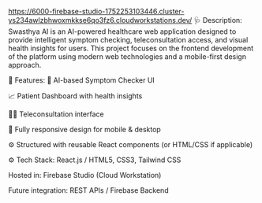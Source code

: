 
https://6000-firebase-studio-1752253103446.cluster-ys234awlzbhwoxmkkse6qo3fz6.cloudworkstations.dev/
🩺 Description:
Swasthya AI is an AI-powered healthcare web application designed to provide intelligent symptom checking, teleconsultation access, and visual health insights for users. This project focuses on the frontend development of the platform using modern web technologies and a mobile-first design approach.

🚀 Features:
🧠 AI-based Symptom Checker UI

📈 Patient Dashboard with health insights

👩‍⚕️ Teleconsultation interface

📱 Fully responsive design for mobile & desktop

⚙️ Structured with reusable React components (or HTML/CSS if applicable)

⚙️ Tech Stack:
React.js / HTML5, CSS3, Tailwind CSS

Hosted in: Firebase Studio (Cloud Workstation)

Future integration: REST APIs / Firebase Backend
